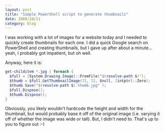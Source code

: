 ```yaml
---
layout: post
title: "Simple PowerShell script to generate thumbnails"
date: 2008/10/11
category: blog
---
```


I was working with a lot of images for a website today and I needed to quickly create thumbnails for each one. I did a quick Google search on PowerShell and creating thumbnails, but I gave up after about a minute... yeah, I probably got impatient, but oh well.

Anyway, here it is:

```powershell
get-childitem *.jpg | foreach {
  $full = [System.Drawing.Image]::FromFile("$(resolve-path $)");
  $thumb = $full.GetThumbnailImage(72, 72, $null, [intptr]::Zero);
  $thumb.Save("$(resolve-path $).thumb.jpg" );
  $full.Dispose();
  $thumb.Dispose();
}
```

Obviously, you likely wouldn't hardcode the height and width for the thumbnail, but would probably base it off of the original image (i.e. varying it off of whether the image was wide or tall). But, I didn't need to. That's up to you to figure out :-)

